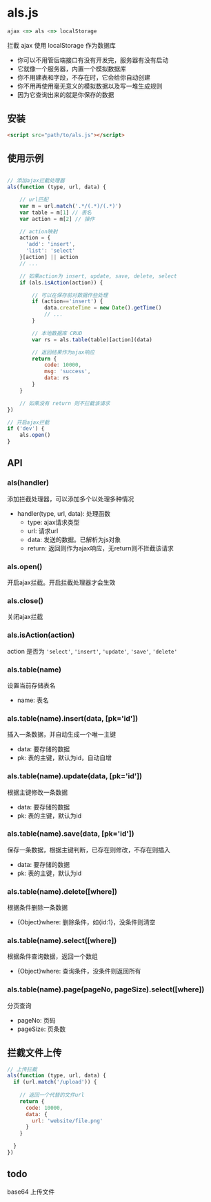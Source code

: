 # als.js

```javascript
ajax <=> als <=> localStorage
```

拦截 ajax 使用 localStorage 作为数据库  

* 你可以不用管后端接口有没有开发完，服务器有没有启动
* 它就像一个服务器，内置一个模拟数据库
* 你不用建表和字段，不存在时，它会给你自动创建
* 你不用再使用毫无意义的模拟数据以及写一堆生成规则
* 因为它查询出来的就是你保存的数据


## 安装
```html
<script src="path/to/als.js"></script>
```

## 使用示例

```javascript

// 添加ajax拦截处理器
als(function (type, url, data) {

    // url匹配
    var m = url.match('.*/(.*)/(.*)')
    var table = m[1] // 表名
    var action = m[2] // 操作

    // action映射
    action = {
      'add': 'insert',
      'list': 'select'
    }[action] || action
    // ...

    // 如果action为 insert, update, save, delete, select
    if (als.isAction(action)) {

        // 可以在保存前对数据作些处理
        if (action=='insert') {
            data.createTime = new Date().getTime()
            // ...
        }

        // 本地数据库 CRUD
        var rs = als.table(table)[action](data)

        // 返回结果作为ajax响应
        return {
            code: 10000,
            msg: 'success',
            data: rs
        }
    }

    // 如果没有 return 则不拦截该请求
})

// 开启ajax拦截
if ('dev') {
    als.open()
}
```

## API

### als(handler)
添加拦截处理器，可以添加多个以处理多种情况
* handler(type, url, data): 处理函数
  * type: ajax请求类型
  * url: 请求url
  * data: 发送的数据。已解析为js对象
  * return: 返回则作为ajax响应，无return则不拦截该请求

### als.open()
开启ajax拦截。开启拦截处理器才会生效

### als.close()
关闭ajax拦截

### als.isAction(action)
action 是否为 `'select'`, `'insert'`, `'update'`, `'save'`, `'delete'`

### als.table(name)
设置当前存储表名
* name: 表名

### als.table(name).insert(data, [pk='id'])
插入一条数据，并自动生成一个唯一主键
* data: 要存储的数据
* pk: 表的主键，默认为id，自动自增

### als.table(name).update(data, [pk='id'])
根据主键修改一条数据
* data: 要存储的数据
* pk: 表的主键，默认为id

### als.table(name).save(data, [pk='id'])
保存一条数据，根据主键判断，已存在则修改，不存在则插入
* data: 要存储的数据
* pk: 表的主键，默认为id

### als.table(name).delete([where])
根据条件删除一条数据
* {Object}where: 删除条件，如{id:1}，没条件则清空

### als.table(name).select([where])
根据条件查询数据，返回一个数组
* {Object}where: 查询条件，没条件则返回所有

### als.table(name).page(pageNo, pageSize).select([where])
分页查询
* pageNo: 页码
* pageSize: 页条数


## 拦截文件上传
```javascript
// 上传拦截
als(function (type, url, data) {
  if (url.match('/upload')) {
  
    // 返回一个代替的文件url
    return {
      code: 10000,
      data: {
        url: 'website/file.png'
      }
    }

  }
})
```

## todo
base64 上传文件
